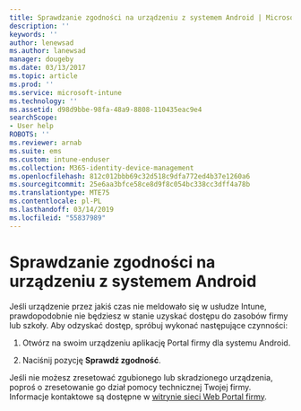 ```yaml
---
title: Sprawdzanie zgodności na urządzeniu z systemem Android | Microsoft Docs
description: ''
keywords: ''
author: lenewsad
ms.author: lanewsad
manager: dougeby
ms.date: 03/13/2017
ms.topic: article
ms.prod: ''
ms.service: microsoft-intune
ms.technology: ''
ms.assetid: d98d9bbe-98fa-48a9-8808-110435eac9e4
searchScope:
- User help
ROBOTS: ''
ms.reviewer: arnab
ms.suite: ems
ms.custom: intune-enduser
ms.collection: M365-identity-device-management
ms.openlocfilehash: 812c012bbb69c32d518c9dfa772ed4b37e1260a6
ms.sourcegitcommit: 25e6aa3bfce58ce8d9f8c054bc338cc3dff4a78b
ms.translationtype: MTE75
ms.contentlocale: pl-PL
ms.lasthandoff: 03/14/2019
ms.locfileid: "55837989"
---
```

# <a name="check-compliance-on-your-android-device"></a>Sprawdzanie zgodności na urządzeniu z systemem Android

Jeśli urządzenie przez jakiś czas nie meldowało się w usłudze Intune, prawdopodobnie nie będziesz w stanie uzyskać dostępu do zasobów firmy lub szkoły. Aby odzyskać dostęp, spróbuj wykonać następujące czynności:

1. Otwórz na swoim urządzeniu aplikację Portal firmy dla systemu Android.

2. Naciśnij pozycję **Sprawdź zgodność**.

Jeśli nie możesz zresetować zgubionego lub skradzionego urządzenia, poproś o zresetowanie go dział pomocy technicznej Twojej firmy. Informacje kontaktowe są dostępne w [witrynie sieci Web Portal firmy](https://go.microsoft.com/fwlink/?linkid=2010980).
